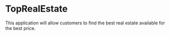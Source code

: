 # TopRealEstate
This application will allow customers to find the best real estate available for the best price.
